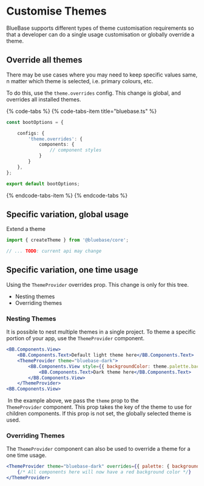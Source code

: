 # Customise Themes

BlueBase supports different types of theme customisation requirements so that a developer can do a single usage customisation or globally override a theme.

## Override all themes

There may be use cases where you may need to keep specific values same, n matter which theme is selected, i.e. primary colours, etc.

To do this, use the `theme.overrides` config. This change is global, and overrides all installed themes.

{% code-tabs %}
{% code-tabs-item title="bluebase.ts" %}
```typescript
const bootOptions = {

	configs: {
		'theme.overrides': {
			components: {
				// component styles
			}
		}
	},
};

export default bootOptions;
```
{% endcode-tabs-item %}
{% endcode-tabs %}

## Specific variation, global usage

Extend a theme

```typescript
import { createTheme } from '@bluebase/core';

// ... TODO: current api may change
```

## Specific variation, one time usage

Using the `ThemeProvider` overrides prop. This change is only for this tree.

* Nesting themes
* Overriding themes

### Nesting Themes

It is possible to nest multiple themes in a single project. To theme a specific portion of your app, use the `ThemeProvider` component.

```jsx
<BB.Components.View>
	<BB.Components.Text>Default light theme here</BB.Components.Text>
	<ThemeProvider theme="bluebase-dark">
		<BB.Components.View style={{ backgroundColor: theme.palette.background.default }}>
			<BB.Components.Text>Dark theme here</BB.Components.Text>
		</BB.Components.View>
	</ThemeProvider>
<BB.Components.View>
```

 In the example above, we pass the `theme` prop to the `ThemeProvider` component. This prop takes the key of the theme to use for children components. If this prop is not set, the globally selected theme is used.

### Overriding Themes

The `ThemeProvider` component can also be used to override a theme for a one time usage.

```jsx
<ThemeProvider theme="bluebase-dark" overrides={{ palette: { background: { default: 'red' } } }} >
	{/* All components here will now have a red background color */}
</ThemeProvider>
```



